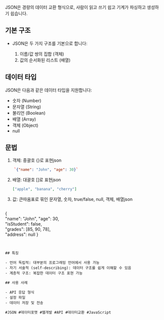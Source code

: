 JSON은 경량의 데이터 교환 형식으로, 사람이 읽고 쓰기 쉽고 기계가 파싱하고 생성하기 쉽습니다.

## 기본 구조

- JSON은 두 가지 구조를 기본으로 합니다:
    
    1. 이름/값 쌍의 집합 (객체)
    2. 값의 순서화된 리스트 (배열)
    

## 데이터 타입

JSON은 다음과 같은 데이터 타입을 지원합니다:

- 숫자 (Number)
- 문자열 (String)
- 불리언 (Boolean)
- 배열 (Array)
- 객체 (Object)
- null

## 문법

1. 객체: 중괄호 {}로 표현json
```json
    `{"name": "John", "age": 30}`
```
    
2. 배열: 대괄호 []로 표현json
    ```json
    ["apple", "banana", "cherry"]
    ```

    
3. 값: 큰따옴표로 묶인 문자열, 숫자, true/false, null, 객체, 배열json
    
    ```json
{   
	"name": "John",
	"age": 30,  
	"isStudent": false,  
	"grades": [85, 90, 78],  
	"address": null 
	}
```
    

## 특징

- 언어 독립적: 대부분의 프로그래밍 언어에서 사용 가능
- 자기 서술적 (self-describing): 데이터 구조를 쉽게 이해할 수 있음
- 계층적 구조: 복잡한 데이터 구조 표현 가능

## 사용 사례

- API 응답 형식
- 설정 파일
- 데이터 저장 및 전송

#JSON #데이터포맷 #웹개발 #API #데이터교환 #JavaScript